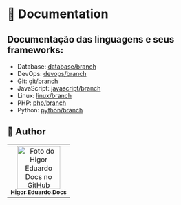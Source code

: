 # :file_folder: Documentation

## Documentação das linguagens e seus frameworks:

- Database: [database/branch](https://github.com/higoreduardodocs/docs-language/tree/database)
- DevOps: [devops/branch](https://github.com/higoreduardodocs/docs-language/tree/devops)
- Git: [git/branch](https://github.com/higoreduardodocs/docs-language/tree/git)
- JavaScript: [javascript/branch](https://github.com/higoreduardodocs/docs-language/tree/javascript)
- Linux: [linux/branch](https://github.com/higoreduardodocs/docs-language/tree/linux)
- PHP: [php/branch](https://github.com/higoreduardodocs/docs-language/tree/php)
- Python: [python/branch](https://github.com/higoreduardodocs/docs-language/tree/python)

## :unicorn: Author

<table>
  <tr>
    <td align="center">
      <a href="https://github.com/higoreduardodocs">
        <img src="https://avatars.githubusercontent.com/u/143645475?v=4" width="100px;" alt="Foto do Higor Eduardo Docs no GitHub"/><br>
        <sub>
          <b>Higor Eduardo Docs</b>
        </sub>
      </a>
    </td>
  </tr>
</table>
